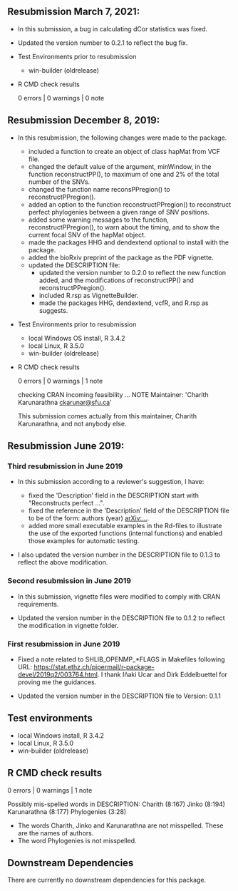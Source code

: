 ## Resubmission March 7, 2021:
  
  * In this submission, a bug in calculating dCor statistics was fixed.
  
  * Updated the version number to 0.2.1 to reflect the bug fix. 
  
  * Test Environments prior to resubmission
    * win-builder (oldrelease)

  * R CMD check results

     0 errors | 0 warnings | 0 note

## Resubmission December 8, 2019:

  * In this resubmission, the following changes were made to the package.
    
    * included a function to create an object of class hapMat
      from VCF file.
    * changed the default value of the argument, minWindow, in the function reconstructPP(), to maximum of one and 2% of the total number of the SNVs.
    * changed the function name reconsPPregion() to reconstructPPregion().
    * added an option to the function reconstructPPregion()
to reconstruct perfect phylogenies between a given range of SNV positions. 
    * added some warning messages to the function, reconstructPPregion(), to warn about the timing, and to show the current focal SNV of the hapMat object. 
    * made the packages HHG and dendextend optional to install with the package.
    * added the bioRxiv preprint of the package as the PDF vignette.
    * updated the DESCRIPTION file:
        + updated the version number to 0.2.0 to reflect the new function added, and the modifications of reconstructPP() and reconstructPPregion(). 
        + included R.rsp as VignetteBuilder.
        + made the packages HHG, dendextend, vcfR, and R.rsp as suggests.
      
  * Test Environments prior to resubmission
    * local Windows OS install, R 3.4.2
    * local Linux, R 3.5.0
    * win-builder (oldrelease)


  * R CMD check results

     0 errors | 0 warnings | 1 note

      checking CRAN incoming feasibility ... NOTE
      Maintainer: 'Charith Karunarathna <ckarunar@sfu.ca>'
      
    This submission comes actually from this maintainer, Charith Karunarathna, and not anybody else.   

## Resubmission June 2019:

### Third resubmission in June 2019

  * In this submission according to a reviewer's suggestion, I have:
  
      * fixed the 'Description' field in the DESCRIPTION start with "Reconstructs perfect ...".
      * fixed the reference in the 'Description' field of the DESCRIPTION file to be of the form: authors (year) <arXiv:...>.
      * added more small executable examples in the Rd-files to illustrate the use of the exported functions (internal functions) and enabled those examples for automatic testing.
  
  * I also updated the version number in the DESCRIPTION file to 0.1.3 to reflect the above modification.
  
### Second resubmission in June 2019

  * In this submission, vignette files were modified to comply with CRAN requirements.
  
  * Updated the version number in the DESCRIPTION file to 0.1.2 to reflect the modification in vignette folder.

### First resubmission in June 2019

  * Fixed a note related to SHLIB_OPENMP_*FLAGS in Makefiles following URL:        https://stat.ethz.ch/pipermail/r-package-devel/2019q2/003764.html.  I thank Iñaki Ucar and Dirk Eddelbuettel
for proving me the guidances.

  * Updated the version number in the DESCRIPTION file to Version: 0.1.1



## Test environments
* local Windows install, R 3.4.2
* local Linux, R 3.5.0
* win-builder (oldrelease)

## R CMD check results

0 errors | 0 warnings | 1 note

Possibly mis-spelled words in DESCRIPTION:
  Charith (8:167)
  Jinko (8:194)
  Karunarathna (8:177)
  Phylogenies (3:28)

 * The words Charith, Jinko and Karunarathna are not misspelled. These are the names of authors.
 * The word Phylogenies is not misspelled.

## Downstream Dependencies

There are currently no downstream dependencies for this package.
